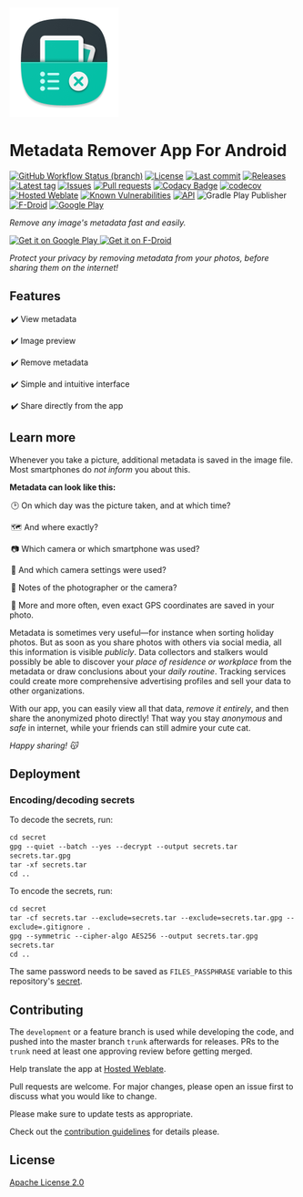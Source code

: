 [![Icon](art/icons/ic_launcher/legacy/ic_launcher_squircle_xxxhdpi.png)](art/icons/ic_launcher/ic_launcher_play_store.png)

# Metadata Remover App For Android
[![GitHub Workflow Status (branch)](https://img.shields.io/github/workflow/status/Crazy-Marvin/MetadataRemover/CI/development)](https://github.com/Crazy-Marvin/MetadataRemover/actions)
[![License](https://img.shields.io/github/license/Crazy-Marvin/MetadataRemover.svg)](https://github.com/Crazy-Marvin/MetadataRemover/blob/trunk/LICENSE)
[![Last commit](https://img.shields.io/github/last-commit/Crazy-Marvin/MetadataRemover.svg?style=flat)](https://github.com/Crazy-Marvin/MetadataRemover/commits)
[![Releases](https://img.shields.io/github/downloads/Crazy-Marvin/MetadataRemover/total.svg?style=flat)](https://github.com/Crazy-Marvin/MetadataRemover/releases)
[![Latest tag](https://img.shields.io/github/tag/Crazy-Marvin/MetadataRemover.svg?style=flat)](https://github.com/Crazy-Marvin/MetadataRemover/tags)
[![Issues](https://img.shields.io/github/issues/Crazy-Marvin/MetadataRemover.svg?style=flat)](https://github.com/Crazy-Marvin/MetadataRemover/issues)
[![Pull requests](https://img.shields.io/github/issues-pr/Crazy-Marvin/MetadataRemover.svg?style=flat)](https://github.com/Crazy-Marvin/MetadataRemover/pulls)
[![Codacy Badge](https://app.codacy.com/project/badge/Grade/7dadc506c2df42a38c2ef733948f9492)](https://www.codacy.com/gh/Crazy-Marvin/MetadataRemover/dashboard?utm_source=github.com&amp;utm_medium=referral&amp;utm_content=Crazy-Marvin/MetadataRemover&amp;utm_campaign=Badge_Grade)
[![codecov](https://codecov.io/gh/Crazy-Marvin/MetadataRemover/branch/development/graph/badge.svg?token=ECQID61KGH)](https://codecov.io/gh/Crazy-Marvin/MetadataRemover)
[![Hosted Weblate](https://hosted.weblate.org/widgets/metadata-remover/-/svg-badge.svg)](https://hosted.weblate.org/engage/metadata-remover/)
[![Known Vulnerabilities](https://snyk.io/test/github/Crazy-Marvin/MetadataRemover/badge.svg?targetFile=app%2Fbuild.gradle.kts)](https://snyk.io/test/github/Crazy-Marvin/MetadataRemover?targetFile=app%2Fbuild.gradle.kts)
[![API](https://img.shields.io/badge/API-19%2B-brightgreen.svg?style=flat)](https://android-arsenal.com/api?level=19)
![Gradle Play Publisher](https://img.shields.io/badge/-Gradle_Play_Publisher-brightgreen?logo=gradle&link=https%3A%2F%2Fgithub.com%2FTriple-T%2Fgradle-play-publisher)
[![F-Droid](https://img.shields.io/f-droid/v/rocks.poopjournal.MetadataRemover.svg)](https://f-droid.org/en/packages/rocks.poopjournal.MetadataRemover/)
[![Google Play](https://badgen.net/badge/icon/googleplay?icon=googleplay&label)](https://play.google.com/store/apps/details?id=rocks.poopjournal.MetadataRemover)

_Remove any image's metadata fast and easily._

<a href="https://play.google.com/store/apps/details?id=rocks.poopjournal.metadataremover">
    <img alt="Get it on Google Play"
        height="80"
        src="https://user-images.githubusercontent.com/15004217/36810046-fa306856-1cc9-11e8-808e-6eb8a81783c7.png" />
        </a>  
<a href="https://f-droid.org/packages/rocks.poopjournal.metadataremover/">
    <img alt="Get it on F-Droid"
        height="80"
        src="https://user-images.githubusercontent.com/15004217/36919296-19b8524e-1e5d-11e8-8962-48463b1cec8a.png" />
        </a>


_Protect your privacy by removing metadata from your photos, before sharing them on the internet!_

## Features

 ✔️ View metadata
 
 ✔️ Image preview
 
 ✔️ Remove metadata
 
 ✔️ Simple and intuitive interface
 
 ✔️ Share directly from the app
 
## Learn more

Whenever you take a picture, additional metadata is saved in the image file.
Most smartphones do _not inform_ you about this.

**Metadata can look like this:**

 🕑 On which day was the picture taken, and at which time?
 
 🗺️ And where exactly?
 
 📷 Which camera or which smartphone was used?
 
 🔧 And which camera settings were used?
 
 📝 Notes of the photographer or the camera?
 
 📌 More and more often, even exact GPS coordinates are saved in your photo.
 

Metadata is sometimes very useful—for instance when sorting holiday photos.
But as soon as you share photos with others via social media, all this information is visible _publicly_.
Data collectors and stalkers would possibly be able to discover your _place of residence or workplace_ from the metadata or draw conclusions about your _daily routine_.
Tracking services could create more comprehensive advertising profiles and sell your data to other organizations.

With our app, you can easily view all that data, _remove it entirely_, and then share the anonymized photo directly!
That way you stay _anonymous_ and _safe_ in internet, while your friends can still admire your cute cat.

_Happy sharing! 😽_

## Deployment

### Encoding/decoding secrets

To decode the secrets, run:

```shell
cd secret
gpg --quiet --batch --yes --decrypt --output secrets.tar secrets.tar.gpg
tar -xf secrets.tar
cd ..
```

To encode the secrets, run:

```shell
cd secret
tar -cf secrets.tar --exclude=secrets.tar --exclude=secrets.tar.gpg --exclude=.gitignore .
gpg --symmetric --cipher-algo AES256 --output secrets.tar.gpg secrets.tar
cd ..
```

The same password needs to be saved as `FILES_PASSPHRASE` variable
to this repository's [secret](https://github.com/Crazy-Marvin/MetadataRemover/settings/secret).

## Contributing

The ```development``` or a feature branch is used while developing the code, and pushed into the master branch ```trunk``` afterwards for releases.
PRs to the ```trunk``` need at least one approving review before getting merged.

Help translate the app at [Hosted Weblate](https://hosted.weblate.org/engage/metadata-remover/).

Pull requests are welcome. For major changes, please open an issue first to discuss what you would like to change.

Please make sure to update tests as appropriate.

Check out the [contribution guidelines](https://github.com/Crazy-Marvin/MetadataRemover/blob/trunk/.github/CONTRIBUTING.md) for details please.

## License

[Apache License 2.0](https://www.apache.org/licenses/LICENSE-2.0)
